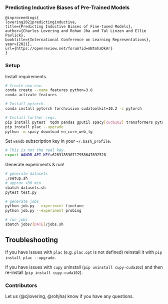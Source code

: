 ### Predicting Inductive Biases of Pre-Trained Models

```
@inproceedings{
lovering2021predictinginductive,
title={Predicting Inductive Biases of Fine-tuned Models},
author={Charles Lovering and Rohan Jha and Tal Linzen and Ellie Pavlick},
booktitle={International Conference on Learning Representations},
year={2021},
url={https://openreview.net/forum?id=mNtmhaDkAr}
}
```


### Setup

Install requirements.

```bash
# Create new env.
conda create --name features python=3.8
conda activate features

# Install pytorch.
conda install pytorch torchvision cudatoolkit=10.2 -c pytorch

# Install further reqs.
pip install pytest  tqdm pandas gputil spacy[cuda102] transformers pytorch_lightning  pyinflect sklearn wandb nltk
pip install plac --upgrade
python -m spacy download en_core_web_lg
```

Set `wandb` subscription key in your `~/.bash_profile`.

```bash
# This is not the real key.
export WANDB_API_KEY=628318530717958647692528
```

Generate experiments & run!

```bash
# generate datasets
./setup.sh
# approx <30 min
sbatch datasets.sh
pytest test.py

# generate jobs
python job.py --experiment finetune
python job.py --experiment probing

# run jobs
sbatch jobs/[DATE]/jobs.sh
```

## Troubleshooting

If you have issues with `plac` (e.g. `plac.opt` is not defined) reinstall it with `pip install plac --upgrade`.

If you have issues with `cupy` uninstall (`pip uninstall cupy-cuda102`) and then re-install (`pip install cupy-cuda102`). 


### Contributors

Let us (@cjlovering, @rohjha) know if you have any questions.
